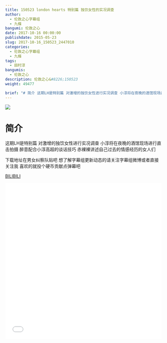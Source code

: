 ```yaml
---
title: 150523 london hearts 特别篇 独饮女性的实况调查
author: 
  - 伦敦之心字幕组
  - 九條
bangumi: 伦敦之心
date: 2017-10-16 00:00:00
publishdate: 2015-05-23
slug: 2017-10-16_150523_2447010
categories: 
  - 伦敦之心字幕组
  - 九條
tags: 
  - 田村淳
bangumis: 
  - 伦敦之心
description: 伦敦之心&#8226;150523
weight: 49477

brief: "# 简介 这期LH是特别篇 对激增的独饮女性进行实况调查 小淳将在夜晚的酒馆现场进行直击拍摄 醉意配合小淳高超的谈话技巧 赤裸裸讲述自己过去的情感经历的女人们 下载地址在男女纠察队贴吧 想了解字幕组更新动态的请关注字幕组微博或者直接关注我 喜欢的就投个硬币贡献点弹幕吧"
---
```


![](https://i.imgur.com/QEOugqm.jpg)

# 简介  
这期LH是特别篇 对激增的独饮女性进行实况调查 小淳将在夜晚的酒馆现场进行直击拍摄 醉意配合小淳高超的谈话技巧 赤裸裸讲述自己过去的情感经历的女人们 


下载地址在男女纠察队贴吧 想了解字幕组更新动态的请关注字幕组微博或者直接关注我 喜欢的就投个硬币贡献点弹幕吧

  [BILIBILI](https://www.bilibili.com/video/av2447010/)


<div class="vcontainer">  <iframe class='video' src="//www.bilibili.com/blackboard/player.html?aid=2447010" width="100%" height="500" frameborder="0" allowfullscreen="allowfullscreen"></iframe></div>
